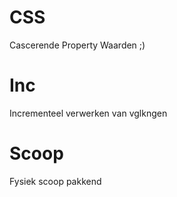 # CSS
Cascerende Property Waarden ;)

# Inc
Incrementeel verwerken van vglkngen

# Scoop
Fysiek scoop pakkend
